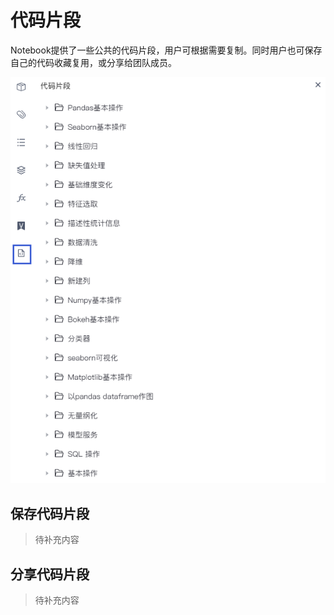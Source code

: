 # 代码片段

Notebook提供了一些公共的代码片段，用户可根据需要复制。同时用户也可保存自己的代码收藏复用，或分享给团队成员。

![](/assets/dmpd.png)

## 保存代码片段

>待补充内容

## 分享代码片段

>待补充内容





